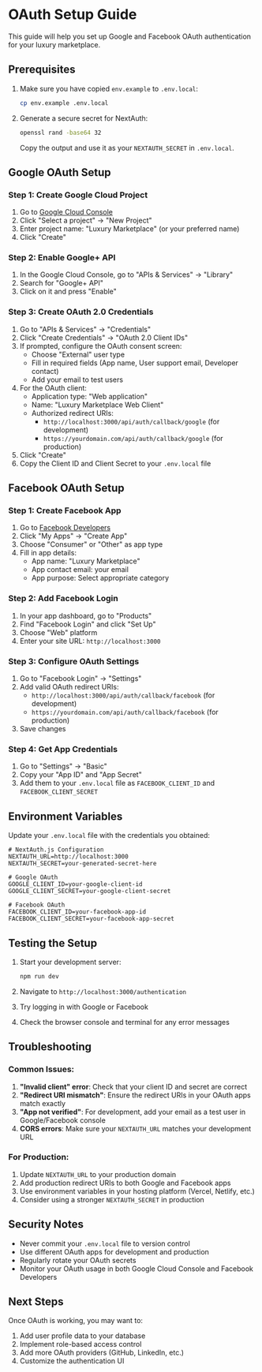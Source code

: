 # OAuth Setup Guide

This guide will help you set up Google and Facebook OAuth authentication for your luxury marketplace.

## Prerequisites

1. Make sure you have copied `env.example` to `.env.local`:
   ```bash
   cp env.example .env.local
   ```

2. Generate a secure secret for NextAuth:
   ```bash
   openssl rand -base64 32
   ```
   Copy the output and use it as your `NEXTAUTH_SECRET` in `.env.local`.

## Google OAuth Setup

### Step 1: Create Google Cloud Project
1. Go to [Google Cloud Console](https://console.cloud.google.com/)
2. Click "Select a project" → "New Project"
3. Enter project name: "Luxury Marketplace" (or your preferred name)
4. Click "Create"

### Step 2: Enable Google+ API
1. In the Google Cloud Console, go to "APIs & Services" → "Library"
2. Search for "Google+ API"
3. Click on it and press "Enable"

### Step 3: Create OAuth 2.0 Credentials
1. Go to "APIs & Services" → "Credentials"
2. Click "Create Credentials" → "OAuth 2.0 Client IDs"
3. If prompted, configure the OAuth consent screen:
   - Choose "External" user type
   - Fill in required fields (App name, User support email, Developer contact)
   - Add your email to test users
4. For the OAuth client:
   - Application type: "Web application"
   - Name: "Luxury Marketplace Web Client"
   - Authorized redirect URIs:
     - `http://localhost:3000/api/auth/callback/google` (for development)
     - `https://yourdomain.com/api/auth/callback/google` (for production)
5. Click "Create"
6. Copy the Client ID and Client Secret to your `.env.local` file

## Facebook OAuth Setup

### Step 1: Create Facebook App
1. Go to [Facebook Developers](https://developers.facebook.com/)
2. Click "My Apps" → "Create App"
3. Choose "Consumer" or "Other" as app type
4. Fill in app details:
   - App name: "Luxury Marketplace"
   - App contact email: your email
   - App purpose: Select appropriate category

### Step 2: Add Facebook Login
1. In your app dashboard, go to "Products"
2. Find "Facebook Login" and click "Set Up"
3. Choose "Web" platform
4. Enter your site URL: `http://localhost:3000`

### Step 3: Configure OAuth Settings
1. Go to "Facebook Login" → "Settings"
2. Add valid OAuth redirect URIs:
   - `http://localhost:3000/api/auth/callback/facebook` (for development)
   - `https://yourdomain.com/api/auth/callback/facebook` (for production)
3. Save changes

### Step 4: Get App Credentials
1. Go to "Settings" → "Basic"
2. Copy your "App ID" and "App Secret"
3. Add them to your `.env.local` file as `FACEBOOK_CLIENT_ID` and `FACEBOOK_CLIENT_SECRET`

## Environment Variables

Update your `.env.local` file with the credentials you obtained:

```env
# NextAuth.js Configuration
NEXTAUTH_URL=http://localhost:3000
NEXTAUTH_SECRET=your-generated-secret-here

# Google OAuth
GOOGLE_CLIENT_ID=your-google-client-id
GOOGLE_CLIENT_SECRET=your-google-client-secret

# Facebook OAuth
FACEBOOK_CLIENT_ID=your-facebook-app-id
FACEBOOK_CLIENT_SECRET=your-facebook-app-secret
```

## Testing the Setup

1. Start your development server:
   ```bash
   npm run dev
   ```

2. Navigate to `http://localhost:3000/authentication`

3. Try logging in with Google or Facebook

4. Check the browser console and terminal for any error messages

## Troubleshooting

### Common Issues:

1. **"Invalid client" error**: Check that your client ID and secret are correct
2. **"Redirect URI mismatch"**: Ensure the redirect URIs in your OAuth apps match exactly
3. **"App not verified"**: For development, add your email as a test user in Google/Facebook console
4. **CORS errors**: Make sure your `NEXTAUTH_URL` matches your development URL

### For Production:

1. Update `NEXTAUTH_URL` to your production domain
2. Add production redirect URIs to both Google and Facebook apps
3. Use environment variables in your hosting platform (Vercel, Netlify, etc.)
4. Consider using a stronger `NEXTAUTH_SECRET` in production

## Security Notes

- Never commit your `.env.local` file to version control
- Use different OAuth apps for development and production
- Regularly rotate your OAuth secrets
- Monitor your OAuth usage in both Google Cloud Console and Facebook Developers

## Next Steps

Once OAuth is working, you may want to:
1. Add user profile data to your database
2. Implement role-based access control
3. Add more OAuth providers (GitHub, LinkedIn, etc.)
4. Customize the authentication UI
